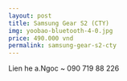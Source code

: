 ```yaml
---
layout: post
title: Samsung Gear S2 (CTY)
img: yoobao-bluetooth-4-0.jpg
price: 490.000 vnd
permalink: samsung-gear-s2-cty
---
```

Lien he a.Ngoc ~ 090 719 88 226

